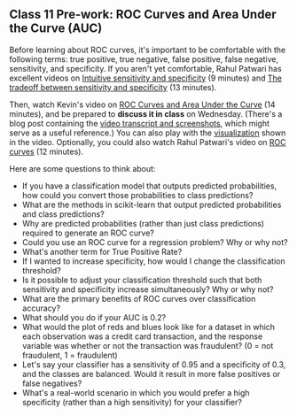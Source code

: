 ## Class 11 Pre-work: ROC Curves and Area Under the Curve (AUC)

Before learning about ROC curves, it's important to be comfortable with the following terms: true positive, true negative, false positive, false negative, sensitivity, and specificity. If you aren't yet comfortable, Rahul Patwari has excellent videos on [Intuitive sensitivity and specificity](https://www.youtube.com/watch?v=U4_3fditnWg) (9 minutes) and [The tradeoff between sensitivity and specificity](https://www.youtube.com/watch?v=vtYDyGGeQyo) (13 minutes).

Then, watch Kevin's video on [ROC Curves and Area Under the Curve](https://www.youtube.com/watch?v=OAl6eAyP-yo) (14 minutes), and be prepared to **discuss it in class** on Wednesday. (There's a blog post containing the [video transcript and screenshots](http://www.dataschool.io/roc-curves-and-auc-explained/), which might serve as a useful reference.) You can also play with the [visualization](http://www.navan.name/roc/) shown in the video. Optionally, you could also watch Rahul Patwari's video on [ROC curves](https://www.youtube.com/watch?v=21Igj5Pr6u4) (12 minutes).

Here are some questions to think about:

- If you have a classification model that outputs predicted probabilities, how could you convert those probabilities to class predictions?
- What are the methods in scikit-learn that output predicted probabilities and class predictions?
- Why are predicted probabilities (rather than just class predictions) required to generate an ROC curve?
- Could you use an ROC curve for a regression problem? Why or why not?
- What's another term for True Positive Rate?
- If I wanted to increase specificity, how would I change the classification threshold?
- Is it possible to adjust your classification threshold such that both sensitivity and specificity increase simultaneously? Why or why not?
- What are the primary benefits of ROC curves over classification accuracy?
- What should you do if your AUC is 0.2?
- What would the plot of reds and blues look like for a dataset in which each observation was a credit card transaction, and the response variable was whether or not the transaction was fraudulent? (0 = not fraudulent, 1 = fraudulent)
- Let's say your classifier has a sensitivity of 0.95 and a specificity of 0.3, and the classes are balanced. Would it result in more false positives or false negatives?
- What's a real-world scenario in which you would prefer a high specificity (rather than a high sensitivity) for your classifier?
